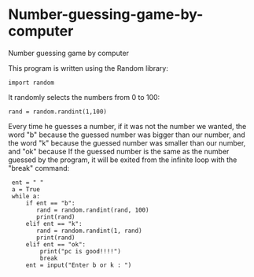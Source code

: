 # Number-guessing-game-by-computer
Number guessing game by computer

This program is written using the Random library:

    import random

It randomly selects the numbers from 0 to 100:

    rand = random.randint(1,100)

Every time he guesses a number, if it was not the number we wanted, the word "b" because the guessed number was bigger than our number, and the word "k" because the guessed number was smaller than our number, and "ok" because If the guessed number is the same as the number guessed by the program, it will be exited from the infinite loop with the "break" command:

     ent = " "
     a = True
     while a:
         if ent == "b":
            rand = random.randint(rand, 100)
            print(rand)
         elif ent == "k":
            rand = random.randint(1, rand)
            print(rand)
         elif ent == "ok":
             print("pc is good!!!!")
             break
         ent = input("Enter b or k : ")
